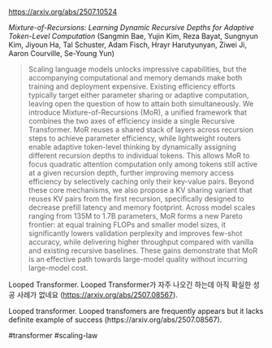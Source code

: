 https://arxiv.org/abs/2507.10524

*Mixture-of-Recursions: Learning Dynamic Recursive Depths for Adaptive Token-Level Computation* (Sangmin Bae, Yujin Kim, Reza Bayat, Sungnyun Kim, Jiyoun Ha, Tal Schuster, Adam Fisch, Hrayr Harutyunyan, Ziwei Ji, Aaron Courville, Se-Young Yun)

> Scaling language models unlocks impressive capabilities, but the accompanying computational and memory demands make both training and deployment expensive. Existing efficiency efforts typically target either parameter sharing or adaptive computation, leaving open the question of how to attain both simultaneously. We introduce Mixture-of-Recursions (MoR), a unified framework that combines the two axes of efficiency inside a single Recursive Transformer. MoR reuses a shared stack of layers across recursion steps to achieve parameter efficiency, while lightweight routers enable adaptive token-level thinking by dynamically assigning different recursion depths to individual tokens. This allows MoR to focus quadratic attention computation only among tokens still active at a given recursion depth, further improving memory access efficiency by selectively caching only their key-value pairs. Beyond these core mechanisms, we also propose a KV sharing variant that reuses KV pairs from the first recursion, specifically designed to decrease prefill latency and memory footprint. Across model scales ranging from 135M to 1.7B parameters, MoR forms a new Pareto frontier: at equal training FLOPs and smaller model sizes, it significantly lowers validation perplexity and improves few-shot accuracy, while delivering higher throughput compared with vanilla and existing recursive baselines. These gains demonstrate that MoR is an effective path towards large-model quality without incurring large-model cost.

Looped Transformer. Looped Transformer가 자주 나오긴 하는데 아직 확실한 성공 사례가 없네요 (https://arxiv.org/abs/2507.08567).

<english>
Looped transformer. Looped transfomers are frequently appears but it lacks definite example of success (https://arxiv.org/abs/2507.08567).
</english>

#transformer #scaling-law 